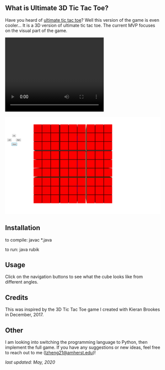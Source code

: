 ## What is Ultimate 3D Tic Tac Toe?

Have you heard of [ultimate tic tac toe](https://en.wikipedia.org/wiki/Ultimate_tic-tac-toe)? Well this version of the game is even cooler... It is a 3D version of ultimate tic tac toe. The current MVP focuses on the visual part of the game.

<video width="320" height="240" controls>
  <source src="ultimate-3d-tictactoe-demo-video.mov" type="video/mp4">
</video>

![Static Demo](ultimate-3d-tictactoe-photo.png)

## Installation

to compile: javac *.java

to run: java rubik


## Usage

Click on the navigation buttons to see what the cube looks like from different angles.

## Credits

This was inspired by the 3D Tic Tac Toe game I created with Kieran Brookes in December, 2017.

## Other

I am looking into switching the programming language to Python, then implement the full game. If you have any suggestions or new ideas, feel free to reach out to me (lzheng21@amherst.edu)! 

_last updated: May, 2020_
